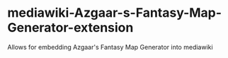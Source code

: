 # mediawiki-Azgaar-s-Fantasy-Map-Generator-extension
Allows for embedding Azgaar's Fantasy Map Generator into mediawiki
